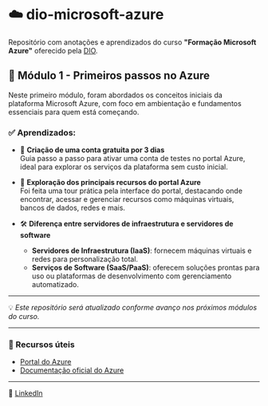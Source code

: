 # ☁️ dio-microsoft-azure

Repositório com anotações e aprendizados do curso **"Formação Microsoft Azure"** oferecido pela [DIO](https://www.dio.me/).

## 📘 Módulo 1 - Primeiros passos no Azure

Neste primeiro módulo, foram abordados os conceitos iniciais da plataforma Microsoft Azure, com foco em ambientação e fundamentos essenciais para quem está começando.

### ✅ Aprendizados:

- 👤 **Criação de uma conta gratuita por 3 dias**  
  Guia passo a passo para ativar uma conta de testes no portal Azure, ideal para explorar os serviços da plataforma sem custo inicial.

- 🧭 **Exploração dos principais recursos do portal Azure**  
  Foi feita uma tour prática pela interface do portal, destacando onde encontrar, acessar e gerenciar recursos como máquinas virtuais, bancos de dados, redes e mais.

- 🛠️ **Diferença entre servidores de infraestrutura e servidores de software**  
  - **Servidores de Infraestrutura (IaaS)**: fornecem máquinas virtuais e redes para personalização total.
  - **Serviços de Software (SaaS/PaaS)**: oferecem soluções prontas para uso ou plataformas de desenvolvimento com gerenciamento automatizado.

---

💡 *Este repositório será atualizado conforme avanço nos próximos módulos do curso.*

---

### 📎 Recursos úteis
- [Portal do Azure](https://portal.azure.com)
- [Documentação oficial do Azure](https://learn.microsoft.com/pt-br/azure/)

--- 
🔗 [LinkedIn](https://www.linkedin.com/in/seu-perfil-aqui)
